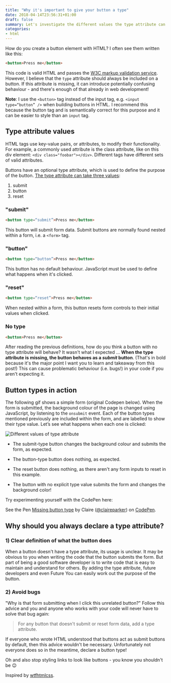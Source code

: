 ```yaml
---
title: "Why it's important to give your button a type"
date: 2018-04-14T23:56:31+01:00
draft: false
summary: Let's investigate the different values the type attribute can take for a button written in HTML, and what happens if the type attribute is missing.
categories:
- html
---
```


How do you create a button element with HTML? I often see them written like this:

```html
<button>Press me</button>
```

This code is valid HTML and passes the [W3C markup validation service](https://validator.w3.org/). However, I believe that the `type` attribute should always be included on a button. If this attribute is missing, it can introduce potentially confusing behaviour - and there's enough of that already in web development!

**Note**: I use the `<button>` tag instead of the input tag, e.g. `<input type=“button” />` when building buttons in HTML. I recommend this because the button tag and is semantically correct for this purpose and it can be easier to style than an `input` tag.

## Type attribute values

HTML tags use key-value pairs, or attributes, to modify their functionality. For example, a commonly used attribute is the class attribute, like on this div element: `<div class="foobar"></div>`. Different tags have different sets of valid attributes.

Buttons have an optional type attribute, which is used to define the purpose of the button. [The type attribute can take three values](https://www.w3.org/TR/2011/WD-html5-20110525/the-button-element.html):

1. submit
2. button
3. reset

### "submit"

```html
<button type=“submit”>Press me</button>
```

This button will submit form data. Submit buttons are normally found nested within a form, i.e. a `<form>` tag.

### "button"

```html
<button type=“button”>Press me</button>
```

This button has no default behaviour. JavaScript must be used to define what happens when it's clicked.

### "reset"

```html
<button type=“reset”>Press me</button>
```

When nested within a form, this button resets form controls to their initial values when clicked.

### No type

```html
<button>Press me</button>
```

After reading the previous definitions, how do you think a button with no type attribute will behave? It wasn't what I expected ... **When the type attribute is missing, the button behaves as a _submit_ button**. (That's in bold because it's the major point I want you to learn and takeaway from this post!) This can cause problematic behaviour (i.e. bugs!) in your code if you aren't expecting it.

## Button types in action

The following gif shows a simple form (original Codepen below). When the form is submitted, the background colour of the page is changed using JavaScript, by listening to the `onsubmit` event. Each of the button types mentioned previously are included within the form, and are labelled to show their type value. Let’s see what happens when each one is clicked:

![Different values of type attribute](/images/missing-type.gif "Different values of type attribute")

- The submit-type button changes the background colour and submits the form, as expected.

- The button-type button does nothing, as expected.

- The reset button does nothing, as there aren't any form inputs to reset in this example.

- The button with no explicit type value submits the form and changes the background color!

Try experimenting yourself with the CodePen here:

<p data-height="400" data-theme-id="0" data-slug-hash="JpzwLv" data-default-tab="result" data-user="claireparker" data-embed-version="2" data-pen-title="Missing button type" class="codepen">See the Pen <a href="https://codepen.io/claireparker/pen/JpzwLv/">Missing button type</a> by Claire (<a href="https://codepen.io/claireparker">@claireparker</a>) on <a href="https://codepen.io">CodePen</a>.</p>
<script async src="https://static.codepen.io/assets/embed/ei.js"></script>

## Why should you always declare a type attribute?

### 1) Clear definition of what the button does

When a button doesn't have a type attribute, its usage is unclear. It may be obvious to you when writing the code that the button submits the form. But part of being a good software developer is to write code that is easy to maintain and understand for others. By adding the type attribute, future developers and even Future You can easily work out the purpose of the button.

### 2) Avoid bugs

"Why is that form submitting when I click this unrelated button?" Follow this advice and you and anyone who works with your code will never have to solve that bug again:

> For any button that doesn't submit or reset form data, add a type attribute.

If everyone who wrote HTML understood that buttons act as submit buttons by default, then this advice wouldn't be necessary. Unfortunately not everyone does so in the meantime, declare a button type!

Oh and also stop styling links to look like buttons - you know you shouldn't be 😉

Inspired by [wtfhtmlcss](http://wtfhtmlcss.com/#buttons-type).
